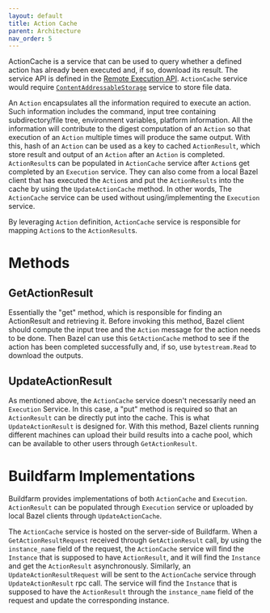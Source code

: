 ```yaml
---
layout: default
title: Action Cache
parent: Architecture
nav_order: 5
---
```


ActionCache is a service that can be used to query whether a defined action has already been executed and, if so, download its result. The service API is defined in the [Remote Execution API](https://github.com/bazelbuild/remote-apis). `ActionCache` service would require [`ContentAddressableStorage`](https://github.com/buildfarm/buildfarm/wiki/ContentAddressableStorage) service to store file data.

An `Action` encapsulates all the information required to execute an action. Such information includes the command, input tree containing subdirectory/file tree, environment variables, platform information. All the information will contribute to the digest computation of an `Action` so that execution of an `Action` multiple times will produce the same output. With this, hash of an `Action` can be used as a key to cached `ActionResult`, which store result and output of an `Action` after an `Action` is completed. `ActionResult`s can be populated in `ActionCache` service after `Action`s get completed by an `Execution` service. They can also come from a local Bazel client that has executed the `Action`s and put the `ActionResults` into the cache by using the `UpdateActionCache` method. In other words, The `ActionCache` service can be used without using/implementing the `Execution` service.

By leveraging `Action` definition, `ActionCache` service is responsible for mapping `Action`s to the `ActionResult`s.

# Methods

## GetActionResult
Essentially the "get" method, which is responsible for finding an ActionResult and retrieving it. Before invoking this method, Bazel client should compute the input tree and the `Action` message for the action needs to be done. Then Bazel can use this `GetActionCache` method to see if the action has been completed successfully and, if so, use `bytestream.Read` to download the outputs.
## UpdateActionResult
As mentioned above, the `ActionCache` service doesn't necessarily need an `Execution` Service. In this case, a "put" method is required so that an `ActionResult` can be directly put into the cache. This is what `UpdateActionResult` is designed for. With this method, Bazel clients running different machines can upload their build results into a cache pool, which can be available to other users through `GetActionResult`.

# Buildfarm Implementations

Buildfarm provides implementations of both `ActionCache` and `Execution`. `ActionResult` can be populated through `Execution` service or uploaded by local Bazel clients through `UpdateActionCache`.

The `ActionCache` service is hosted on the server-side of Buildfarm. When a `GetActionResultRequest` received through `GetActionResult` call, by using the `instance_name` field of the request, the `ActionCache` service will find the `Instance` that is supposed to have `ActionResult`, and it will find the `Instance` and get the `ActionResult` asynchronously. Similarly, an `UpdateActionResultRequest` will be sent to the `ActionCache` service through `UpdateActionResult` rpc call. The service will find the `Instance` that is supposed to have the `ActionResult` through the `instance_name` field of the request and update the corresponding instance.


